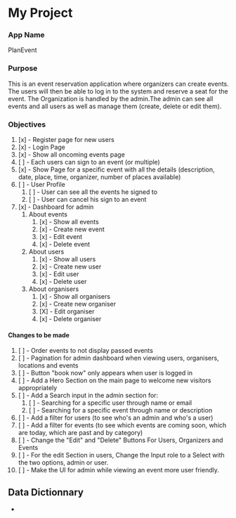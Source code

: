 # My Project

### App Name 
PlanEvent

### Purpose
This is an event reservation application where organizers can create events. The users will then be able to log in to the system and reserve a seat for the event. The Organization is handled by the admin.The admin can see all events and all users as well as manage them (create, delete or edit them).

### Objectives

1. [x] - Register page for new users
2. [x] - Login Page
3. [x] - Show all oncoming events page
4. [ ] - Each users can sign to an event (or multiple)
5. [x] - Show Page for a specific event with all the details (description, date, place, time, organizer, number of places available)
6. [ ] - User Profile
   1. [ ] - User can see all the events he signed to
   2. [ ] - User can cancel his sign to an event
7. [x] - Dashboard for admin
   1. About events
      1. [x] - Show all events
      2. [x] - Create new event
      3. [x] - Edit event
      4. [x] - Delete event
   2. About users
      1. [x] - Show all users
      2. [x] - Create new user
      3. [x] - Edit user
      4. [x] - Delete user
   3. About organisers
      1. [x] - Show all organisers
      2. [x] - Create new organiser
      3. [X] - Edit organiser
      4. [x] - Delete organiser
   <!-- 4. About Locations
      5. [ ] - Show all locations
      6. [ ] - Create new location -->

#### Changes to be made
1. [ ] - Order events to not display passed events
2. [ ] - Pagination for admin dashboard when viewing users, organisers, locations and events
3. [ ] - Button "book now" only appears when user is logged in
4. [ ] - Add a Hero Section on the main page to welcome new visitors appropriately
5. [ ] - Add a Search input in the admin section for:
   1. [ ] - Searching for a specific user through name or email
   2. [ ] - Searching for a specific event through name or description
6. [ ] - Add a filter for users (to see who's an admin and who's a user)
7. [ ] - Add a filter for events (to see which events are coming soon, which are today, which are past and by category)
8. [ ] - Change the "Edit" and "Delete" Buttons For Users, Organizers and Events
9. [ ] - For the edit Section in users, Change the Input role to a Select with the two options, admin or user.
10. [ ] - Make the UI for admin while viewing an event more user friendly.




## Data Dictionnary

- 

